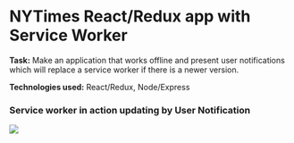 # NYTimes React/Redux app with Service Worker


**Task:**      Make an application that works offline and present user notifications which will replace a service worker if there is a newer version.

**Technologies used:** React/Redux, Node/Express


### Service worker in action updating by User Notification
![](public/sw.gif)